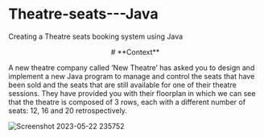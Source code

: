 # Theatre-seats---Java
Creating a Theatre seats booking system using Java

<p align="center">
  # **Context**
</p>


A new theatre company called ‘New Theatre’ has asked you to design and implement a new
Java program to manage and control the seats that have been sold and the seats that are still
available for one of their theatre sessions. They have provided you with their floorplan in which
we can see that the theatre is composed of 3 rows, each with a different number of seats: 12,
16 and 20 retrospectively. 

![Screenshot 2023-05-22 235752](https://github.com/PriyankaChandrakanthan/Theatre-seats---Java/assets/101015412/c18ad551-817d-471c-9c09-0284144039ff)
